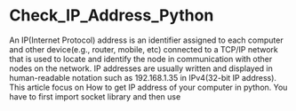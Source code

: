 # Check_IP_Address_Python
An IP(Internet Protocol) address is an identifier assigned to each computer and other device(e.g., router, mobile, etc) connected to a TCP/IP network that is used to locate and identify the node in communication with other nodes on the network. IP addresses are usually written and displayed in human-readable notation such as 192.168.1.35 in IPv4(32-bit IP address). This article focus on How to get IP address of your computer in python. You have to first import socket library and then use
